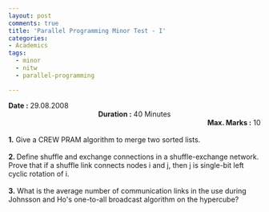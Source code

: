 ```yaml
---
layout: post
comments: true
title: 'Parallel Programming Minor Test - I'
categories:
- Academics
tags:
  - minor
  - nitw
  - parallel-programming

---
```


<div style="text-align: left;"><span style="font-weight: bold;">Date :</span> 29.08.2008<br /></div><div style="text-align: center;"><span style="font-weight: bold;">Duration :</span> 40 Minutes<br /></div><div style="text-align: right;"><span style="font-weight: bold;">Max. Marks :</span> 10<br /></div><br /><span style="font-weight: bold;">1.</span> Give a CREW PRAM algorithm to merge two sorted lists.<br /><br /><span style="font-weight: bold;">2. </span>Define shuffle and exchange connections in a shuffle-exchange network. Prove that if a shuffle link connects nodes i and j, then j is single-bit left cyclic rotation of i.<br /><br /><span style="font-weight: bold;">3.</span> What is the average number of communication links in the use during Johnsson and Ho's one-to-all broadcast algorithm on the hypercube?
